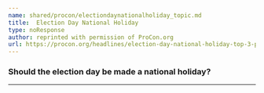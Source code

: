 ```yaml
---
name: shared/procon/electiondaynationalholiday_topic.md
title:  Election Day National Holiday 
type: noResponse
author: reprinted with permission of ProCon.org
url: https://procon.org/headlines/election-day-national-holiday-top-3-pros-and-cons/ 
---
```


###  Should the election day be made a national holiday?

---

